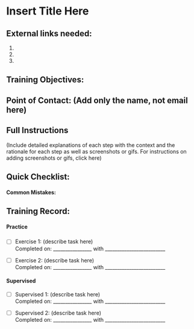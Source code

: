 # Insert Title Here

## External links needed:
1.
2.
3.

## Training Objectives:

## Point of Contact: (Add only the name, not email here)

## Full Instructions
(Include detailed explanations of each step with the context and the rationale for each step as well as screenshots or gifs. For instructions on adding screenshots or gifs, click here)

## Quick Checklist:
#### Common Mistakes:

## Training Record:
#### Practice
###
- [ ] Exercise 1: (describe task here)     
Completed on: ________________ with _________________________ 

- [ ] Exercise 2: (describe task here)        
Completed on: ________________ with _________________________  

#### Supervised 
- [ ] Supervised 1: (describe task here)        
Completed on: ________________ with _________________________  

- [ ] Supervised 2: (describe task here)        
Completed on: ________________ with _________________________  

